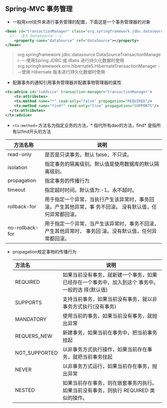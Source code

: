 

## Spring-MVC 事务管理

- 	一般用xml文件来进行事务管理的配置，下面这是一个事务管理器的对象
```xml
<bean id="transactionManager" class="org.springframework.jdbc.datasource.DataSourceTransactionManager">
  <!-- 注入 DataSource -->
	<property name="dataSource" ref="dataSource"></property>
</bean>
```
> org.springframework.jdbc.datasource.DataSourceTransactionManager ---使用Spring JDBC 或 iBatis 进行持久化数据时使用
> org.springframework.orm.hibernate5.HibernateTransactionManager ---使用 Hibernate 版本进行持久化数据时使用
- 配置事务的通知引用事务管理器并配置事物管理器的属性
```xml
<tx:advice id="txAdvice" transaction-manager="transactionManager">
	<tx:attributes>
  	<tx:method name="*" read-only="false" propagation="REQUIRED"/>
    <tx:method name="find*" read-only="true" propagation="SUPPORTS"/>
  </tx:attributes>
</tx:advice>
```
- `<tx:method>` 方法名为指定业务的方法，* 指代所有dao的方法，find* 是指所有以find开头的方法

| 方法名称        | 说明                                                         |
| --------------- | ------------------------------------------------------------ |
| read-only       | 是否是只读事务。默认 false，不只读。                         |
| isolation       | 指定事务的隔离级别。默认值是使用数据库的默认隔离级别。       |
| propagation     | 指定事务的传播行为                                           |
| timeout         | 指定超时时间。默认值为:-1。永不超时。                        |
| rollback-for    | 用于指定一个异常，当执行产生该异常时，事务回滚。产生其他异常，事 务不回滚。 没有默认值，任何异常都回滚。 |
| no-rollback-for | 用于指定一个异常，当产生该异常时，事务不回滚，产生其他异常时， 事务回 滚。没有默认值，任何异常都回滚。 |

- propagation规定事物的传播行为

  |方法名|说明|
  | :------------ | ------------------------------------------------------------ |
  | REQUIRED      | 如果当前没有事务，就新建一个事务，如果已经存在一个事务中，加入到这个 事务中。一般的选 择(默认值) |
  | SUPPORTS      | 支持当前事务，如果当前没有事务，就以非事务方式执行(没有事务) |
  | MANDATORY     | 使用当前的事务，如果当前没有事务，就抛出异常                 |
  | REQUERS_NEW   | 新建事务，如果当前在事务中，把当前事务挂起                   |
  | NOT_SUPPORTED | 以非事务方式执行操作，如果当前存在事务，就把当前事务挂起     |
  | NEVER         | 以非事务方式运行，如果当前存在事务，抛出异常                 |
  | NESTED        | 如果当前存在事务，则在嵌套事务内执行。如果当前没有事务，则执行 REQUIRED 类似的操作。 |



